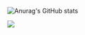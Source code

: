 ![Anurag's GitHub stats](https://github-readme-stats.vercel.app/api?username=ledukilian&show_icons=true&theme=dracula)

![](https://visitor-badge.glitch.me/badge?page_id=ledukilian.ledukilian)
  
<!---
[![Top Langs](https://github-readme-stats.vercel.app/api/top-langs/?username=ledukilian&layout=compact)](https://github.com/anuraghazra/github-readme-stats)
--->

<!---
ledukilian/ledukilian is a ✨ special ✨ repository because its `README.md` (this file) appears on your GitHub profile.
You can click the Preview link to take a look at your changes.
--->
